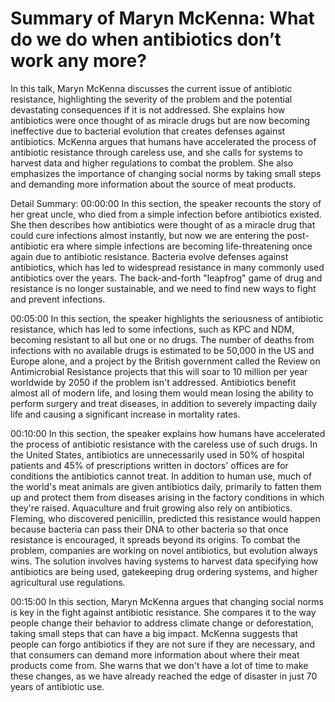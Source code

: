 # Summary of Maryn McKenna: What do we do when antibiotics don’t work any more?

In this talk, Maryn McKenna discusses the current issue of antibiotic resistance, highlighting the severity of the problem and the potential devastating consequences if it is not addressed. She explains how antibiotics were once thought of as miracle drugs but are now becoming ineffective due to bacterial evolution that creates defenses against antibiotics. McKenna argues that humans have accelerated the process of antibiotic resistance through careless use, and she calls for systems to harvest data and higher regulations to combat the problem. She also emphasizes the importance of changing social norms by taking small steps and demanding more information about the source of meat products.

Detail Summary: 
00:00:00
In this section, the speaker recounts the story of her great uncle, who died from a simple infection before antibiotics existed. She then describes how antibiotics were thought of as a miracle drug that could cure infections almost instantly, but now we are entering the post-antibiotic era where simple infections are becoming life-threatening once again due to antibiotic resistance. Bacteria evolve defenses against antibiotics, which has led to widespread resistance in many commonly used antibiotics over the years. The back-and-forth "leapfrog" game of drug and resistance is no longer sustainable, and we need to find new ways to fight and prevent infections.

00:05:00
In this section, the speaker highlights the seriousness of antibiotic resistance, which has led to some infections, such as KPC and NDM, becoming resistant to all but one or no drugs. The number of deaths from infections with no available drugs is estimated to be 50,000 in the US and Europe alone, and a project by the British government called the Review on Antimicrobial Resistance projects that this will soar to 10 million per year worldwide by 2050 if the problem isn't addressed. Antibiotics benefit almost all of modern life, and losing them would mean losing the ability to perform surgery and treat diseases, in addition to severely impacting daily life and causing a significant increase in mortality rates.

00:10:00
In this section, the speaker explains how humans have accelerated the process of antibiotic resistance with the careless use of such drugs. In the United States, antibiotics are unnecessarily used in 50% of hospital patients and 45% of prescriptions written in doctors' offices are for conditions the antibiotics cannot treat. In addition to human use, much of the world's meat animals are given antibiotics daily, primarily to fatten them up and protect them from diseases arising in the factory conditions in which they're raised. Aquaculture and fruit growing also rely on antibiotics. Fleming, who discovered penicillin, predicted this resistance would happen because bacteria can pass their DNA to other bacteria so that once resistance is encouraged, it spreads beyond its origins. To combat the problem, companies are working on novel antibiotics, but evolution always wins. The solution involves having systems to harvest data specifying how antibiotics are being used, gatekeeping drug ordering systems, and higher agricultural use regulations.

00:15:00
In this section, Maryn McKenna argues that changing social norms is key in the fight against antibiotic resistance. She compares it to the way people change their behavior to address climate change or deforestation, taking small steps that can have a big impact. McKenna suggests that people can forgo antibiotics if they are not sure if they are necessary, and that consumers can demand more information about where their meat products come from. She warns that we don't have a lot of time to make these changes, as we have already reached the edge of disaster in just 70 years of antibiotic use.

